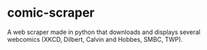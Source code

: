 # comic-scraper
A web scraper made in python that downloads and displays several webcomics (XKCD, Dilbert, Calvin and Hobbes, SMBC, TWP).
